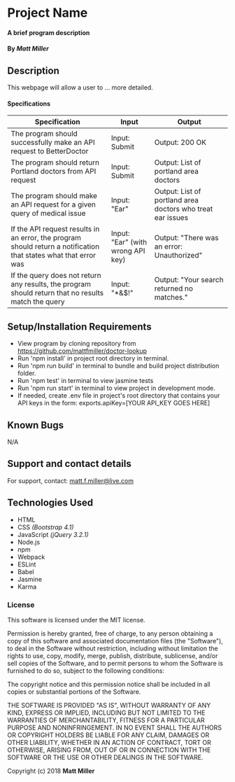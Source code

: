 # Project Name

#### A brief program description

#### By _**Matt Miller**_

## Description

This webpage will allow a user to ... more detailed.

#### Specifications

| Specification | Input | Output |
| --- | --- | --- |
| The program should successfully make an API request to BetterDoctor | Input: Submit | Output: 200 OK |
| The program should return Portland doctors from API request | Input: Submit | Output: List of portland area doctors |
| The program should make an API request for a given query of medical issue | Input: "Ear" | Output: List of portland area doctors who treat ear issues |
| If the API request results in an error, the program should return a notification that states what that error was | Input: "Ear" (with wrong API key) | Output: "There was an error: Unauthorized" |
| If the query does not return any results, the program should return that no results match the query | Input: "*&$!" | Output: "Your search returned no matches." |

## Setup/Installation Requirements

* View program by cloning repository from https://github.com/mattfmiller/doctor-lookup
* Run 'npm install' in project root directory in terminal.
* Run 'npm run build' in terminal to bundle and build project distribution folder.
* Run 'npm test' in terminal to view jasmine tests
* Run 'npm run start' in terminal to view project in development mode.
* If needed, create .env file in project's root directory that contains your API keys in the form: exports.apiKey=[YOUR API_KEY GOES HERE]

## Known Bugs

N/A

## Support and contact details

For support, contact: matt.f.miller@live.com

## Technologies Used

* HTML
* CSS _(Bootstrap 4.1)_
* JavaScript _(jQuery 3.2.1)_
* Node.js
* npm
* Webpack
* ESLint
* Babel
* Jasmine
* Karma


### License

This software is licensed under the MIT license.

Permission is hereby granted, free of charge, to any person obtaining a copy of this software and associated documentation files (the "Software"), to deal in the Software without restriction, including without limitation the rights to use, copy, modify, merge, publish, distribute, sublicense, and/or sell copies of the Software, and to permit persons to whom the Software is furnished to do so, subject to the following conditions:

The copyright notice and this permission notice shall be included in all copies or substantial portions of the Software.

THE SOFTWARE IS PROVIDED "AS IS", WITHOUT WARRANTY OF ANY KIND, EXPRESS OR IMPLIED, INCLUDING BUT NOT LIMITED TO THE WARRANTIES OF MERCHANTABILITY, FITNESS FOR A PARTICULAR PURPOSE AND NONINFRINGEMENT. IN NO EVENT SHALL THE AUTHORS OR COPYRIGHT HOLDERS BE LIABLE FOR ANY CLAIM, DAMAGES OR OTHER LIABILITY, WHETHER IN AN ACTION OF CONTRACT, TORT OR OTHERWISE, ARISING FROM, OUT OF OR IN CONNECTION WITH THE SOFTWARE OR THE USE OR OTHER DEALINGS IN THE SOFTWARE.

Copyright (c) 2018 **Matt Miller**
